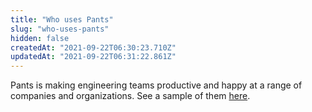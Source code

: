 ```yaml
---
title: "Who uses Pants"
slug: "who-uses-pants"
hidden: false
createdAt: "2021-09-22T06:30:23.710Z"
updatedAt: "2021-09-22T06:31:22.861Z"
---
```

Pants is making engineering teams productive and happy at a range of companies and organizations. See a sample of them [here](page:who-uses-pants).
